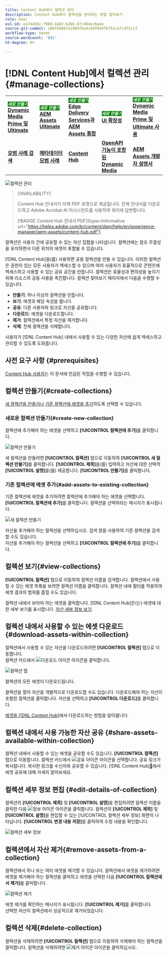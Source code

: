 ```yaml
---
title: Content Hub에서 컬렉션 관리
description: Content Hub에서 컬렉션을 관리하는 방법 알아보기
role: User
exl-id: ea74456c-f980-4a02-b26b-d7c46dac6aee
source-git-commit: 188f60887a1904fbe4c69f644f6751ca7c9f1cc3
workflow-type: tm+mt
source-wordcount: '691'
ht-degree: 9%

---
```


# [!DNL Content Hub]에서 컬렉션 관리 {#manage-collections}

<table>
    <tr>
        <td>
            <sup style= "background-color:#008000; color:#FFFFFF; font-weight:bold"><i>새로 만들기</i></sup> <a href="/help/assets/dynamic-media/dm-prime-ultimate.md"><b>Dynamic Media Prime 및 Ultimate</b></a>
        </td>
        <td>
            <sup style= "background-color:#008000; color:#FFFFFF; font-weight:bold"><i>새로 만들기</i></sup> <a href="/help/assets/assets-ultimate-overview.md"><b>AEM Assets Ultimate</b></a>
        </td>
        <td>
            <sup style= "background-color:#008000; color:#FFFFFF; font-weight:bold"><i>새로 만들기</i></sup> <a href="/help/assets/integrate-aem-assets-edge-delivery-services.md"><b>Edge Delivery Services과 AEM Assets 통합</b></a>
        </td>
        <td>
            <sup style= "background-color:#008000; color:#FFFFFF; font-weight:bold"><i>새로 만들기</i></sup> <a href="/help/assets/aem-assets-view-ui-extensibility.md"><b>UI 확장성</b></a>
        </td>
          <td>
            <sup style= "background-color:#008000; color:#FFFFFF; font-weight:bold"><i>새로 만들기</i></sup> <a href="/help/assets/dynamic-media/enable-dynamic-media-prime-and-ultimate.md"><b>Dynamic Media Prime 및 Ultimate 사용</b></a>
        </td>
    </tr>
    <tr>
        <td>
            <a href="/help/assets/search-best-practices.md"><b>모범 사례 검색</b></a>
        </td>
        <td>
            <a href="/help/assets/metadata-best-practices.md"><b>메타데이터 모범 사례</b></a>
        </td>
        <td>
            <a href="/help/assets/product-overview.md"><b>Content Hub</b></a>
        </td>
        <td>
            <a href="/help/assets/dynamic-media-open-apis-overview.md"><b>OpenAPI 기능이 포함된 Dynamic Media</b></a>
        </td>
        <td>
            <a href="https://developer.adobe.com/experience-cloud/experience-manager-apis/"><b>AEM Assets 개발자 설명서</b></a>
        </td>
    </tr>
</table>

<!-- ![Manage collections](assets/manage-collections.jpg) -->
![컬렉션 관리](assets/manage-collection.png)

>[!AVAILABILITY]
>
>Content Hub 안내서가 이제 PDF 포맷으로 제공됩니다. 전체 안내서를 다운로드하고 Adobe Acrobat AI 어시스턴트를 사용하여 쿼리에 답변합니다.
>
>[!BADGE Content Hub 안내서 PDF]{type=Informative url="https://helpx.adobe.com/kr/content/dam/help/en/experience-manager/aem-assets/content-hub.pdf"}

컬렉션은 사용자 간에 공유할 수 있는 자산 집합을 나타냅니다. 컬렉션에는 참조 무결성을 유지하면서 다른 위치의 에셋이 포함될 수 있습니다.

[!DNL Content Hub]을(를) 사용하면 공용 컬렉션을 만들 수 있습니다. 이러한 컬렉션은 권한이 있는 모든 사용자가 액세스할 수 있으며 여러 사용자가 효율적으로 콘텐츠에 액세스하고 사용할 수 있는 공유 공간을 만듭니다. 컬렉션은 효율성과 편의성을 높이기 위해 리소스의 공동 사용을 촉진합니다. 컬렉션 찾아보기 페이지에서 다음을 수행할 수 있습니다.

* **만들기**: 하나 이상의 컬렉션을 만듭니다.
* **보기**: 에셋과 해당 속성을 봅니다.
* **공유**: 다른 사용자와 링크로 자산을 공유합니다.
* **다운로드**: 에셋을 다운로드합니다.
* **제거**: 컬렉션에서 특정 자산을 제거합니다.
* **삭제**: 전체 컬렉션을 삭제합니다.

사용자가 [!DNL Content Hub] 내에서 사용할 수 있는 다양한 자산에 쉽게 액세스하고 관리할 수 있도록 도와줍니다.

## 사전 요구 사항 {#prerequisites}

[Content Hub 사용자](deploy-content-hub.md#onboard-content-hub-users)는 이 문서에 언급된 작업을 수행할 수 있습니다.

## 컬렉션 만들기{#create-collections}

[새 컬렉션을 만들거나](#create-new-collection) [기존 컬렉션에 에셋을 추가](#add-assets-to-existing-collection)하도록 선택할 수 있습니다.

### 새로운 컬렉션 만들기{#create-new-collection}

컬렉션에 추가해야 하는 에셋을 선택하고 **[!UICONTROL 컬렉션에 추가]**&#x200B;를 클릭합니다.

![컬렉션 만들기](assets/add-assets-collection.jpg)

새 컬렉션을 만들려면 **[!UICONTROL 컬렉션]** 탭으로 이동하여 **[!UICONTROL 새 컬렉션 만들기]**&#x200B;를 클릭합니다. **[!UICONTROL 제목]**&#x200B;을(를) 입력하고 자산에 대한 선택적 **[!UICONTROL 설명]**&#x200B;을(를) 제공합니다. **[!UICONTROL 만들기]**&#x200B;를 클릭합니다.

### 기존 컬렉션에 에셋 추가{#add-assets-to-existing-collection}

기존 컬렉션에 에셋을 추가하려면 컬렉션에 추가해야 하는 에셋을 선택합니다. **[!UICONTROL 컬렉션에 추가]**&#x200B;를 클릭합니다. 컬렉션을 선택하라는 메시지가 표시됩니다.

![새 컬렉션 만들기](assets/create-add-collection.jpg)

자산을 추가해야 하는 컬렉션을 선택하십시오. 검색 창을 사용하여 기존 컬렉션을 검색할 수도 있습니다. <br>자산을 추가해야 하는 컬렉션을 선택하고 **[!UICONTROL 컬렉션에 추가]**&#x200B;를 클릭합니다.

## 컬렉션 보기{#view-collections}

**[!UICONTROL 컬렉션]** 탭으로 이동하여 컬렉션 이름을 검색합니다. 컬렉션에서 사용할 수 있는 에셋 목록을 보려면 컬렉션 이름을 클릭합니다. 컬렉션 내에 필터를 적용하여 에셋 결과의 범위를 좁힐 수도 있습니다.

컬렉션 내에서 보아야 하는 에셋을 클릭합니다. [!DNL Content Hub]은(는) 에셋에 대한 세부 보기를 표시합니다. [자산 세부 정보 보기](asset-properties-content-hub.md).

<!--
![Asset details](assets/view-collection.jpg)

* **A**: Details and metadata of the asset 
* **B**: Zoom In or Zoom Out the asset 
* **C**: Reset Zoom view 
* **D**: View the previous or next asset 
* **E**: Download the asset 
* **F**: Open the asset in Adobe Express 
* **G**: Hide the metadata of the asset 
* **H**: Share the asset as a link 
-->

## 컬렉션 내에서 사용할 수 있는 에셋 다운로드{#download-assets-within-collection}

컬렉션에서 사용할 수 있는 자산을 다운로드하려면 **[!UICONTROL 컬렉션]** 탭으로 이동합니다.\
컬렉션 카드에서 ![다운로드 아이콘](assets/download-icon.svg) 아이콘을 클릭합니다.

![컬렉션 탭](assets/download-collection.jpg)

컬렉션의 모든 에셋이 다운로드됩니다.

컬렉션을 열어 자산을 개별적으로 다운로드할 수도 있습니다. 다운로드해야 하는 자산이 포함된 컬렉션을 클릭합니다. 자산을 선택하고 **[!UICONTROL 다운로드]**&#x200B;를 클릭합니다.

[에셋을  [!DNL Content Hub]](download-assets-content-hub.md)에서 다운로드하는 방법을 알아봅니다.

## 컬렉션 내에서 사용 가능한 자산 공유 {#share-assets-available-within-collection}

컬렉션 내에서 사용할 수 있는 에셋을 공유할 수도 있습니다. **[!UICONTROL 컬렉션]** 탭으로 이동합니다. 컬렉션 카드에서 ![공유 아이콘](assets/share.svg) 아이콘을 선택합니다. 공유 링크가 복사됩니다. 복사한 링크를 수신자와 공유할 수 있습니다.  [!DNL Content Hub][&#128279;](share-assets-content-hub.md)에서 에셋 공유에 대해 자세히 알아보세요.

## 컬렉션 세부 정보 편집 {#edit-details-of-collection}

컬렉션의 **[!UICONTROL 제목]** 및 **[!UICONTROL 설명]**&#x200B;을 편집하려면 컬렉션 이름을 클릭한 다음 ![정보 아이콘](assets/info-icon.svg) 아이콘을 클릭합니다. 컬렉션의 **[!UICONTROL 제목]** 및 **[!UICONTROL 설명]**&#x200B;을 편집할 수 있는 [!UICONTROL 컬렉션 세부 정보] 화면이 나타납니다. **[!UICONTROL 변경 내용 저장]**&#x200B;을 클릭하여 수정 내용을 확인합니다.

![컬렉션 세부 정보](assets/collection-details.png)

## 컬렉션에서 자산 제거{#remove-assets-from-a-collection}

컬렉션에서 하나 또는 여러 에셋을 제거할 수 있습니다. 컬렉션에서 에셋을 제거하려면 에셋을 제거해야 하는 컬렉션을 클릭하고 에셋을 선택한 다음 **[!UICONTROL 컬렉션에서 제거]**&#x200B;를 클릭합니다.

![컬렉션 제거](assets/remove-collection-new.jpg)

에셋 제거를 확인하는 메시지가 표시됩니다. **[!UICONTROL 제거]**&#x200B;를 클릭합니다.\
선택한 자산이 컬렉션에서 성공적으로 제거되었습니다.

## 컬렉션 삭제{#delete-collection}

컬렉션을 삭제하려면 **[!UICONTROL 컬렉션]** 탭으로 이동하여 삭제해야 하는 컬렉션을 클릭합니다. 컬렉션을 삭제하려면 ![제거 아이콘](assets/remove-icon.svg) 아이콘을 클릭하십시오.
